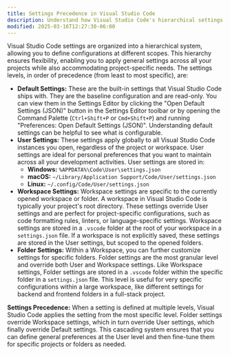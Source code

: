 ```yaml
---
title: Settings Precedence in Visual Studio Code
description: Understand how Visual Studio Code's hierarchical settings system works across default, user, workspace, and folder levels
modified: 2025-03-16T12:27:30-06:00
---
```


Visual Studio Code settings are organized into a hierarchical system, allowing you to define configurations at different scopes. This hierarchy ensures flexibility, enabling you to apply general settings across all your projects while also accommodating project-specific needs. The settings levels, in order of precedence (from least to most specific), are:

- **Default Settings:** These are the built-in settings that Visual Studio Code ships with. They are the baseline configuration and are read-only. You can view them in the Settings Editor by clicking the "Open Default Settings (JSON)" button in the Settings Editor toolbar or by opening the Command Palette (`Ctrl+Shift+P` or `Cmd+Shift+P`) and running "Preferences: Open Default Settings (JSON)". Understanding default settings can be helpful to see what is configurable.
- **User Settings:** These settings apply globally to all Visual Studio Code instances you open, regardless of the project or workspace. User settings are ideal for personal preferences that you want to maintain across all your development activities. User settings are stored in:
  - **Windows:** `%APPDATA%\Code\User\settings.json`
  - **macOS:** `~/Library/Application Support/Code/User/settings.json`
  - **Linux:** `~/.config/Code/User/settings.json`
- **Workspace Settings:** Workspace settings are specific to the currently opened workspace or folder. A workspace in Visual Studio Code is typically your project's root directory. These settings override User settings and are perfect for project-specific configurations, such as code formatting rules, linters, or language-specific settings. Workspace settings are stored in a `.vscode` folder at the root of your workspace in a `settings.json` file. If a workspace is not explicitly saved, these settings are stored in the User settings, but scoped to the opened folders.
- **Folder Settings:** Within a Workspace, you can further customize settings for specific folders. Folder settings are the most granular level and override both User and Workspace settings. Like Workspace settings, Folder settings are stored in a `.vscode` folder within the specific folder in a `settings.json` file. This level is useful for very specific configurations within a large workspace, like different settings for backend and frontend folders in a full-stack project.

**Settings Precedence:** When a setting is defined at multiple levels, Visual Studio Code applies the setting from the most specific level. Folder settings override Workspace settings, which in turn override User settings, which finally override Default settings. This cascading system ensures that you can define general preferences at the User level and then fine-tune them for specific projects or folders as needed.
